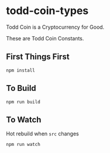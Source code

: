 # todd-coin-types

Todd Coin is a Cryptocurrency for Good.

These are Todd Coin Constants.

## First Things First

`npm install`

## To Build

`npm run build`

## To Watch

Hot rebuild when `src` changes

`npm run watch`
